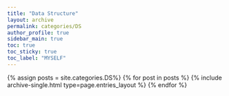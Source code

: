 ```yaml
---
title: "Data Structure"
layout: archive
permalink: categories/DS
author_profile: true
sidebar_main: true
toc: true
toc_sticky: true
toc_label: "MYSELF"
---
```


{% assign posts = site.categories.DS%}
{% for post in posts %}
  {% include archive-single.html type=page.entries_layout %}
{% endfor %}
